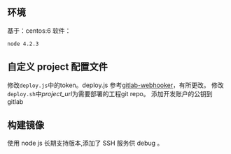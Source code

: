 ## 环境

基于：centos:6
软件：
```
node 4.2.3
```

## 自定义 project 配置文件

修改`deploy.js`中的token。deploy.js 参考[gitlab-webhooker](https://www.npmjs.com/package/gitlab-webhooker)，有所更改。
修改`deploy.sh`中*project_url*为需要部署的工程git repo。
添加开发账户的公钥到 gitlab

## 构建镜像

使用 node js 长期支持版本,添加了 SSH 服务供 debug 。
